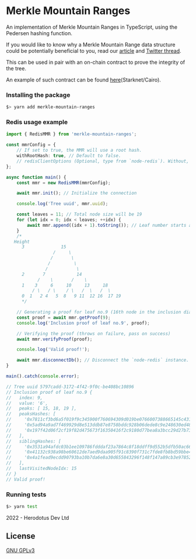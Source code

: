 # Merkle Mountain Ranges

An implementation of Merkle Mountain Ranges in TypeScript, using the Pedersen hashing function.

If you would like to know why a Merkle Mountain Range data structure could be potentially beneficial to you, read our [article](https://codyx.medium.com/over-the-proofs-a-world-of-trees-merkle-mountain-ranges-edition-️-dd4ac0e540fc) and [Twitter thread](https://twitter.com/0xtiagofneto/status/1590025666551902209).

This can be used in pair with an on-chain contract to prove the integrity of the tree.

An example of such contract can be found [here](https://github.com/HerodotusDev/cairo-mmr)(Starknet/Cairo).

### Installing the package

```sh
$> yarn add merkle-mountain-ranges
```

### Redis usage example

```typescript
import { RedisMMR } from 'merkle-mountain-ranges';

const mmrConfig = {
    // If set to true, the MMR will use a root hash.
    withRootHash: true, // Default to false.
    // redisClientOptions (Optional, type from `node-redis`). Without, default to localhost on port 6379.
};

async function main() {
    const mmr = new RedisMMR(mmrConfig);

    await mmr.init(); // Initialize the connection

    console.log('Tree uuid', mmr.uuid);

    const leaves = 11; // Total node size will be 19
    for (let idx = 0; idx < leaves; ++idx) {
        await mmr.append((idx + 1).toString()); // Leaf number starts at 1 in this implementation.
    }
    /*
   Height
      3              15
                  /     \
                 /       \
                /         \
               /           \
      2       7            14
            /    \       /    \
      1    3     6     10     13     18
          / \   / \    / \   /  \   /  \
      0  1   2 4   5  8   9 11  12 16  17 19
      */

    // Generating a proof for leaf no.9 (16th node in the inclusion diagram above)
    const proof = await mmr.getProof(9);
    console.log('Inclusion proof of leaf no.9', proof);

    // Verifying the proof (throws on failure, pass on success)
    await mmr.verifyProof(proof);

    console.log('Valid proof!');

    await mmr.disconnectDb(); // Disconnect the `node-redis` instance.
}

main().catch(console.error);

// Tree uuid 5797cadd-3172-4f42-9f0c-be408bc10896
// Inclusion proof of leaf no.9 {
//   index: 9,
//   value: '6',
//   peaks: [ 15, 18, 19 ],
//   peaksHashes: [
//     '0x7811cf3bd6a5f019f9c345900f760694309d019be0766007388665145c431b3',
//     '0x5ad94a9ad7f469929d8e513ddb87e8758bddc928b06dede8c9e248630ed48f9',
//     '0x197f42d06f2cf19f82d475673f16350416f2c9180d77bea8a3bcc29d27b7325'
//   ],
//   siblingHashes: [
//     '0x3531a94afdc03b1ee109786fdddaf23a7864c8f18ddff9d552b5dfb50ac66a',
//     '0x41132c938a98be60612de7aed9daa905f91c8390f731c7fde8fb8bd59bbe4c3',
//     '0x4a1fead9ecdd90793ba10b7da6e8a30d655843296f148f147a89cb3e978528'
//   ],
//   lastVisitedNodeIdx: 15
// }
// Valid proof!
```

### Running tests

```sh
$> yarn test
```

2022 - Herodotus Dev Ltd

## License

[GNU GPLv3](https://github.com/HerodotusDev/merkle-mountain-ranges/blob/main/LICENSE)
